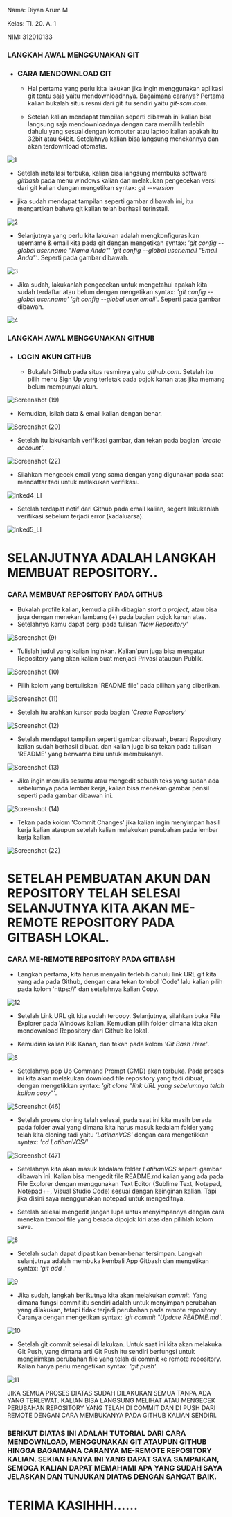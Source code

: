 Nama: Diyan Arum M

Kelas: TI. 20. A. 1

NIM: 312010133


### LANGKAH AWAL MENGGUNAKAN GIT

* ### CARA MENDOWNLOAD GIT
   - Hal pertama yang perlu kita lakukan jika ingin menggunakan aplikasi git tentu saja yaitu mendownloadnnya. Bagaimana caranya? Pertama kalian bukalah situs resmi dari git itu sendiri yaitu *git-scm.com*.
  
   - Setelah kalian mendapat tampilan seperti dibawah ini kalian bisa langsung saja mendownloadnya dengan cara memilih terlebih dahulu yang sesuai dengan komputer atau laptop kalian apakah itu 32bit atau 64bit. Setelahnya kalian bisa langsung menekannya dan akan terdownload otomatis.

![1](https://user-images.githubusercontent.com/72906579/96366907-cee62580-1174-11eb-9649-79f84b038f5b.png)

   - Setelah installasi terbuka, kalian bisa langsung membuka software *gitbash* pada menu windows kalian dan melakukan pengecekan versi dari git kalian dengan mengetikan syntax: *git --version*
  
   - jika sudah mendapat tampilan seperti gambar dibawah ini, itu mengartikan bahwa git kalian telah berhasil terinstall.
  
![2](https://user-images.githubusercontent.com/72906579/96366920-e3c2b900-1174-11eb-8c46-3456d7558325.png)

   - Selanjutnya yang perlu kita lakukan adalah mengkonfigurasikan username & email kita pada git dengan mengetikan syntax: *'git config --global user.name "Nama Anda"'  'git config --global user.email "Email Anda"'*. Seperti pada gambar dibawah.
  
![3](https://user-images.githubusercontent.com/72906579/96366927-ef15e480-1174-11eb-994a-6b84b17ae4cc.png)

   - Jika sudah, lakukanlah pengecekan untuk mengetahui apakah kita sudah terdaftar atau belum dengan mengetikan syntax: *'git config --global user.name'  'git config --global user.email'*. Seperti pada gambar dibawah.
  
![4](https://user-images.githubusercontent.com/72906579/96366929-f0471180-1174-11eb-96c3-a59b553c992f.png)

### LANGKAH AWAL MENGGUNAKAN GITHUB

* ### LOGIN AKUN GITHUB
  - Bukalah Github pada situs resminya yaitu *github.com*. Setelah itu pilih menu Sign Up yang terletak pada pojok kanan atas jika memang belum mempunyai akun.
  
![Screenshot (19)](https://user-images.githubusercontent.com/72906579/96261495-b9dd8b00-0fea-11eb-965a-9b26f0ba76e0.png)


  - Kemudian, isilah data & email kalian dengan benar.
  
![Screenshot (20)](https://user-images.githubusercontent.com/72906579/96261506-bcd87b80-0fea-11eb-8b18-8940821bddc1.png)


  - Setelah itu lakukanlah verifikasi gambar, dan tekan pada bagian *'create account'*.
  
![Screenshot (22)](https://user-images.githubusercontent.com/72906579/96261510-be09a880-0fea-11eb-939f-d0f73589e1b1.png)


  - Silahkan mengecek email yang sama dengan yang digunakan pada saat mendaftar tadi untuk melakukan verifikasi.

![Inked4_LI](https://user-images.githubusercontent.com/72906579/96267990-adf5c700-0ff2-11eb-82bb-3cb06cdee4cb.jpg)


  - Setelah terdapat notif dari Github pada email kalian, segera lakukanlah verifikasi sebelum terjadi error (kadaluarsa).
  
![Inked5_LI](https://user-images.githubusercontent.com/72906579/96268077-d087e000-0ff2-11eb-9c15-0d040e9ef587.jpg)


# SELANJUTNYA ADALAH LANGKAH MEMBUAT REPOSITORY..


### CARA MEMBUAT REPOSITORY PADA GITHUB

  - Bukalah profile kalian, kemudia pilih dibagian *start a project*, atau bisa juga dengan menekan lambang (+) pada bagian pojok kanan atas.
  - Setelahnya kamu dapat pergi pada tulisan *'New Repository'*

![Screenshot (9)](https://user-images.githubusercontent.com/72906579/96259118-5140df00-0fe7-11eb-9584-711c7bdb81f5.png)


  - Tulislah judul yang kalian inginkan. Kalian'pun juga bisa mengatur Repository yang akan kalian buat menjadi Privasi ataupun Publik.

![Screenshot (10)](https://user-images.githubusercontent.com/72906579/96259138-5867ed00-0fe7-11eb-9225-a6cef6649368.png)


  - Pilih kolom yang bertuliskan 'README file' pada pilihan yang diberikan.
  
![Screenshot (11)](https://user-images.githubusercontent.com/72906579/96259143-5a31b080-0fe7-11eb-9ecb-37ba8afa62bb.png)


 - Setelah itu arahkan kursor pada bagian *'Create Repository'*

![Screenshot (12)](https://user-images.githubusercontent.com/72906579/96259147-5bfb7400-0fe7-11eb-8224-e5d7bbb0abfb.png)


 - Setelah mendapat tampilan seperti gambar dibawah, berarti Repository kalian sudah berhasil dibuat. dan kalian juga bisa tekan pada tulisan 'README' yang berwarna biru untuk membukanya.

![Screenshot (13)](https://user-images.githubusercontent.com/72906579/96259170-6cabea00-0fe7-11eb-9ce5-84d99854a36f.png)


 - Jika ingin menulis sesuatu atau mengedit sebuah teks yang sudah ada sebelumnya pada lembar kerja, kalian bisa menekan gambar pensil seperti pada gambar dibawah ini.

![Screenshot (14)](https://user-images.githubusercontent.com/72906579/96259174-6f0e4400-0fe7-11eb-817d-f89aee7f3614.png)


 - Tekan pada kolom 'Commit Changes' jika kalian ingin menyimpan hasil kerja kalian ataupun setelah kalian melakukan perubahan pada lembar kerja kalian.
 
 ![Screenshot (22)](https://user-images.githubusercontent.com/72906579/96267209-bdc0db80-0ff1-11eb-9a6c-32da7d9cbb17.png)

# SETELAH PEMBUATAN AKUN DAN REPOSITORY TELAH SELESAI SELANJUTNYA KITA AKAN ME-REMOTE REPOSITORY PADA GITBASH LOKAL.


### CARA ME-REMOTE REPOSITORY PADA GITBASH

  - Langkah pertama, kita harus menyalin terlebih dahulu link URL git kita yang ada pada Github, dengan cara tekan tombol 'Code' lalu kalian pilih pada kolom 'https://' dan setelahnya kalian Copy.

![12](https://user-images.githubusercontent.com/72906579/96370692-e8916800-1188-11eb-9b5c-e989f70e92e7.png)

  - Setelah Link URL git kita sudah tercopy. Selanjutnya, silahkan buka File Explorer pada Windows kalian. Kemudian pilih folder dimana kita akan mendownload Repository dari Github ke lokal. 
  
  - Kemudian kalian Klik Kanan, dan tekan pada kolom *'Git Bash Here'*.
  
![5](https://user-images.githubusercontent.com/72906579/96366931-f210d500-1174-11eb-9b6d-8a959f822937.png)

  - Setelahnya pop Up Command Prompt (CMD) akan terbuka. Pada proses ini kita akan melakukan download file repository yang tadi dibuat, dengan mengetikkan syntax: *'git clone "link URL yang sebelumnya telah kalian copy"'*.

![Screenshot (46)](https://user-images.githubusercontent.com/72906579/96674488-1fd36500-1393-11eb-89df-5f425ccaf686.png)

  - Setelah proses cloning telah selesai, pada saat ini kita masih berada pada folder awal yang dimana kita harus masuk kedalam folder yang telah kita cloning tadi yaitu *'LatihanVCS'* dengan cara mengetikkan syntax: *'cd LatihanVCS/'*

![Screenshot (47)](https://user-images.githubusercontent.com/72906579/96674490-219d2880-1393-11eb-91b5-f485cafb04de.png)

  - Setelahnya kita akan masuk kedalam folder *LatihanVCS* seperti gambar dibawah ini. Kalian bisa mengedit file README.md kalian yang ada pada File Explorer dengan menggunakan Text Editor (Sublime Text, Notepad, Notepad++, Visual Studio Code) sesuai dengan keinginan kalian. Tapi jika disini saya menggunakan notepad untuk mengeditnya.
  
  - Setelah selesai mengedit jangan lupa untuk menyimpannya dengan cara menekan tombol file yang berada dipojok kiri  atas dan pilihlah kolom save.
  
![8](https://user-images.githubusercontent.com/72906579/96366941-f9d07980-1174-11eb-8641-6a1a6c7defca.png)

  - Setelah sudah dapat dipastikan benar-benar tersimpan. Langkah selanjutnya adalah membuka kembali App Gitbash dan mengetikan syntax: *'git add .'*
  
![9](https://user-images.githubusercontent.com/72906579/96366945-fe952d80-1174-11eb-9a24-c10601901933.png)

  - Jika sudah, langkah berikutnya kita akan melakukan *commit*. Yang dimana fungsi commit itu sendiri adalah untuk menyimpan perubahan yang dilakukan, tetapi tidak terjadi perubahan pada remote repository. Caranya dengan mengetikan syntax: *'git commit "Update README.md'*.
  
![10](https://user-images.githubusercontent.com/72906579/96367987-415a0400-117b-11eb-8419-231fd0855537.png)

  - Setelah git commit selesai di lakukan. Untuk saat ini kita akan melakuka Git Push, yang dimana arti Git Push itu sendiri berfungsi untuk mengirimkan perubahan file yang telah di commit ke remote repository. Kalian hanya perlu mengetikan syntax: *'git push'*.
  
![11](https://user-images.githubusercontent.com/72906579/96367990-4323c780-117b-11eb-877a-cae54ba73aa4.png)

JIKA SEMUA PROSES DIATAS SUDAH DILAKUKAN SEMUA TANPA ADA YANG TERLEWAT. KALIAN BISA LANGSUNG MELIHAT ATAU MENGECEK PERUBAHAN REPOSITORY YANG TELAH DI COMMIT DAN DI PUSH DARI REMOTE DENGAN CARA MEMBUKANYA PADA GITHUB KALIAN SENDIRI.


### BERIKUT DIATAS INI ADALAH TUTORIAL DARI CARA MENDOWNLOAD, MENGGUNAKAN GIT ATAUPUN GITHUB HINGGA BAGAIMANA CARANYA ME-REMOTE REPOSITORY KALIAN. SEKIAN HANYA INI YANG DAPAT SAYA SAMPAIKAN, SEMOGA KALIAN DAPAT MEMAHAMI APA YANG SUDAH SAYA JELASKAN DAN TUNJUKAN DIATAS DENGAN SANGAT BAIK.

# TERIMA KASIHHH......
